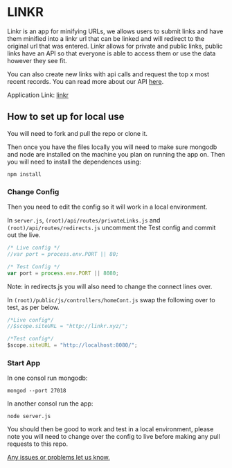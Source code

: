 # LINKR 

Linkr is an app for minifying URLs, we allows users to submit links and have them minified into a linkr url that can be linked and will redirect to the original url that was entered. Linkr allows for private and public links, public links have an API so that everyone is able to access them or use the data however they see fit. 

You can also create new links with api calls and request the top x most recent records. You can read more about our API [here](http://linkr.xyz/useapi).

Application Link: [linkr](http://linkr.xyz/)

## How to set up for local use

You will need to fork and pull the repo or clone it.

Then once you have the files locally you will need to make sure mongodb and node are installed on the machine you plan on running the app on. Then you will need to install the dependences using:

`npm install`

### Change Config

Then you need to edit the config so it will work in a local environment.

In `server.js`, `(root)/api/routes/privateLinks.js` and `(root)/api/routes/redirects.js` uncomment the Test config and commit out the live. 
```js
/* Live config */
//var port = process.env.PORT || 80;

/* Test Config */
var port = process.env.PORT || 8080;
```
Note: in redirects.js you will also need to change the connect lines over.

In `(root)/public/js/controllers/homeCont.js` swap the following over to test, as per below.
```js
/*Live config*/
//$scope.siteURL = "http://linkr.xyz/";

/*Test config*/
$scope.siteURL = "http://localhost:8080/";
```

### Start App

In one consol run mongodb: 

`mongod --port 27018`

In another consol run the app:

`node server.js`

You should then be good to work and test in a local environment, please note you will need to change over the config to live before making any pull requests to this repo.  

[Any issues or problems let us know.](https://github.com/CEREBR4L/linkr/issues)
